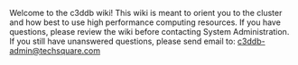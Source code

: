 Welcome to the c3ddb wiki! This wiki is meant to orient you to the cluster and how best to use high performance computing resources. 
If you have questions, please review the wiki before contacting System Administration. If you still have unanswered questions, please send email to: c3ddb-admin@techsquare.com